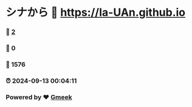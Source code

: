 # シナから :link: https://Ia-UAn.github.io 
### :page_facing_up: [2](https://Ia-UAn.github.io/tag.html) 
### :speech_balloon: 0 
### :hibiscus: 1576 
### :alarm_clock: 2024-09-13 00:04:11 
### Powered by :heart: [Gmeek](https://github.com/Meekdai/Gmeek)
